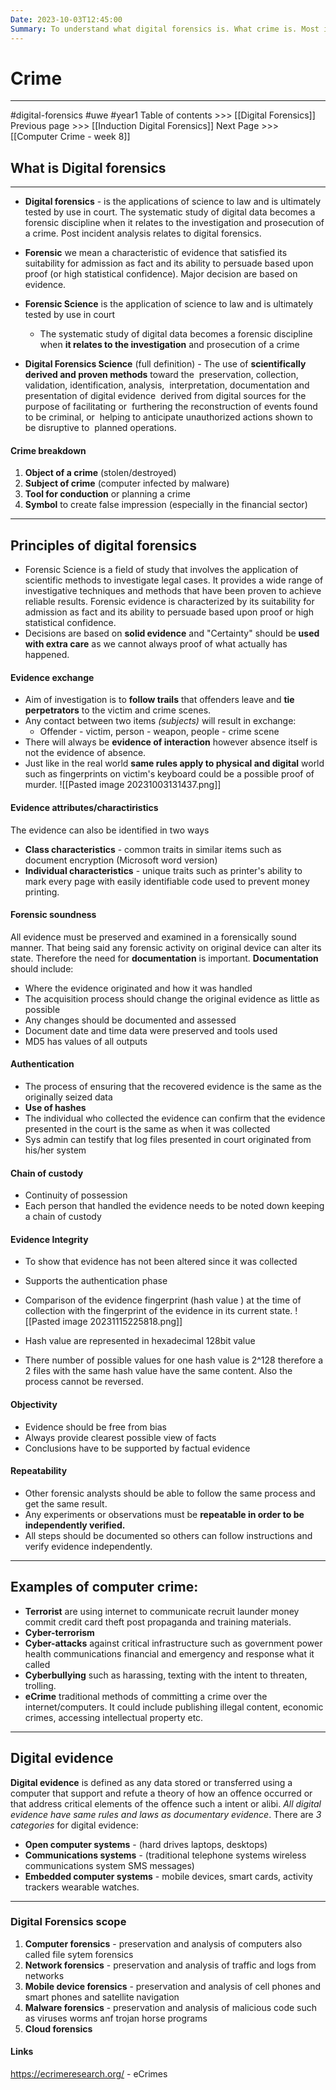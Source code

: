 ```yaml
---
Date: 2023-10-03T12:45:00
Summary: To understand what digital forensics is. What crime is. Most important part is the forensics principles
---
```

# Crime
---
#digital-forensics  #uwe #year1
Table of contents >>>  [[Digital Forensics]]
Previous page >>> [[Induction Digital Forensics]]
Next Page >>> [[Computer Crime - week 8]]

## What is Digital forensics
---
- **Digital forensics** - is the applications of science to law and is ultimately tested by use in court. The systematic study of digital data becomes a forensic discipline when it relates to the investigation and prosecution of a crime. Post incident analysis relates to digital forensics.
- **Forensic** we mean a characteristic of evidence that satisfied its suitability for admission as fact and its ability to persuade based upon proof (or high statistical confidence). Major decision are based on evidence.
- **Forensic Science** is the application of science to law and is ultimately tested by use in court
	- The systematic study of digital data becomes a forensic discipline when **it relates to the investigation** and prosecution of a crime

- **Digital Forensics Science** (full definition) - The use of **scientifically derived and proven methods** toward the  preservation, collection, validation, identification, analysis,  interpretation, documentation and presentation of digital evidence  derived from digital sources for the purpose of facilitating or  furthering the reconstruction of events found to be criminal, or  helping to anticipate unauthorized actions shown to be disruptive to  planned operations.

#### Crime breakdown
1. **Object of a crime** (stolen/destroyed)
2. **Subject of crime** (computer infected by malware)
3. **Tool for conduction** or planning a crime
4. **Symbol** to create false impression (especially in the financial sector)

---
## Principles of digital forensics

- Forensic Science is a field of study that involves the application of scientific methods to investigate legal cases. It provides a wide range of investigative techniques and methods that have been proven to achieve reliable results. Forensic evidence is characterized by its suitability for admission as fact and its ability to persuade based upon proof or high statistical confidence.
- Decisions are based on **solid evidence** and "Certainty" should be **used with extra care** as we cannot always proof of what actually has happened.

#### Evidence exchange
- Aim of investigation is to **follow trails** that offenders leave and **tie perpetrators** to the victim and crime scenes.
- Any contact between two items *(subjects)* will result in exchange:
	- Offender - victim, person - weapon, people - crime scene
- There will always be **evidence of interaction** however absence itself is not the evidence of absence.
- Just like in the real world **same rules apply to physical and digital** world such as fingerprints on victim's keyboard could  be a possible proof of murder.
![[Pasted image 20231003131437.png]]

#### Evidence attributes/charactiristics
The evidence can also be identified in two ways
- **Class characteristics** - common traits in similar items such as document encryption (Microsoft word version)
- **Individual characteristics** - unique traits such as printer's ability to mark every page with easily identifiable code used to prevent money printing.

#### Forensic soundness
All evidence must be preserved and examined in a forensically sound manner. That being said any forensic activity on original device can alter its state. Therefore the need for **documentation** is important. **Documentation** should include:
- Where the evidence originated and how it was handled 
- The acquisition process should change the original evidence as little as possible
- Any changes should be documented and assessed
- Document date and time data were preserved and tools used
- MD5 has values of all outputs

#### Authentication
- The process of ensuring that the recovered evidence is the same as the originally seized data
- **Use of hashes**
- The individual who collected the evidence can confirm that the evidence presented in the court is the same as when it was collected
- Sys admin can testify that log files presented in court originated from his/her system

#### Chain of custody
- Continuity of possession
- Each person that handled the evidence needs to be noted down keeping a chain of custody

#### Evidence Integrity
- To show that evidence has not been altered since it was collected
- Supports the authentication phase
- Comparison of the evidence fingerprint (hash value ) at the time of collection with the fingerprint of the evidence in its current state.
![[Pasted image 20231115225818.png]]

- Hash value are represented in hexadecimal 128bit value
- There number of possible values for one hash value is 2^128 therefore a 2 files with the same hash value have the same content. Also the process cannot be reversed.

#### Objectivity
- Evidence should be free from bias
- Always provide clearest possible view of facts
- Conclusions have to be supported by factual evidence

#### Repeatability
- Other forensic analysts should be able to follow the same process and get the same result.
- Any experiments or observations must be **repeatable in order to be independently verified.**
-  All steps should be documented so others can follow instructions and verify evidence independently.



---
## Examples of computer crime:
- **Terrorist** are using internet to communicate recruit launder money commit credit card theft post propaganda and training materials.
- **Cyber-terrorism**
- **Cyber-attacks** against critical infrastructure such as government power health communications financial and emergency and response what it called 
- **Cyberbullying** such as harassing, texting with the intent to threaten, trolling.
- **eCrime** traditional methods of committing a crime over the internet/computers. It could include publishing illegal content, economic crimes, accessing intellectual property etc.

---
## Digital evidence 
**Digital evidence** is defined as any data stored or transferred using a computer that support and refute a theory of how an offence occurred or that address critical elements of the offence such a intent or alibi. *All digital evidence have same rules and laws as documentary evidence*.
There are *3 categories* for digital evidence:
- **Open computer systems**  - (hard drives laptops, desktops)
- **Communications systems**  - (traditional telephone systems wireless communications system SMS messages)
- **Embedded computer systems**  - mobile devices, smart cards, activity trackers wearable watches.

----

### Digital Forensics scope
1. **Computer forensics** - preservation and analysis of computers also called file sytem forensics
2. **Network forensics** - preservation and analysis of traffic and logs from networks
3. **Mobile device forensics** - preservation and analysis of cell phones and smart phones and satellite navigation
4. **Malware forensics** - preservation and analysis of malicious code such as viruses worms anf trojan horse programs
5. **Cloud forensics**




#### Links
https://ecrimeresearch.org/ - eCrimes